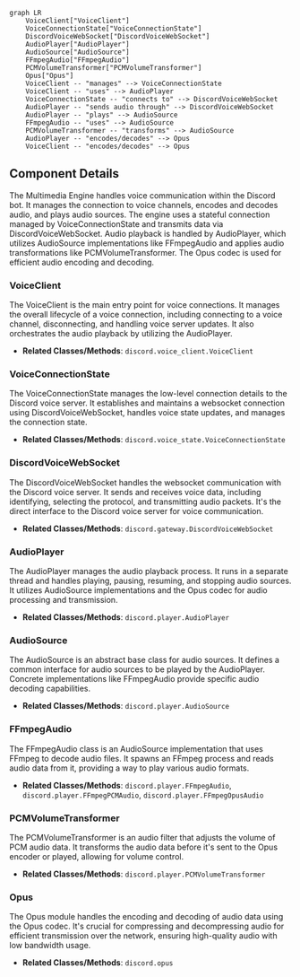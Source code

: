 ```mermaid
graph LR
    VoiceClient["VoiceClient"]
    VoiceConnectionState["VoiceConnectionState"]
    DiscordVoiceWebSocket["DiscordVoiceWebSocket"]
    AudioPlayer["AudioPlayer"]
    AudioSource["AudioSource"]
    FFmpegAudio["FFmpegAudio"]
    PCMVolumeTransformer["PCMVolumeTransformer"]
    Opus["Opus"]
    VoiceClient -- "manages" --> VoiceConnectionState
    VoiceClient -- "uses" --> AudioPlayer
    VoiceConnectionState -- "connects to" --> DiscordVoiceWebSocket
    AudioPlayer -- "sends audio through" --> DiscordVoiceWebSocket
    AudioPlayer -- "plays" --> AudioSource
    FFmpegAudio -- "uses" --> AudioSource
    PCMVolumeTransformer -- "transforms" --> AudioSource
    AudioPlayer -- "encodes/decodes" --> Opus
    VoiceClient -- "encodes/decodes" --> Opus
```

## Component Details

The Multimedia Engine handles voice communication within the Discord bot. It manages the connection to voice channels, encodes and decodes audio, and plays audio sources. The engine uses a stateful connection managed by VoiceConnectionState and transmits data via DiscordVoiceWebSocket. Audio playback is handled by AudioPlayer, which utilizes AudioSource implementations like FFmpegAudio and applies audio transformations like PCMVolumeTransformer. The Opus codec is used for efficient audio encoding and decoding.

### VoiceClient
The VoiceClient is the main entry point for voice connections. It manages the overall lifecycle of a voice connection, including connecting to a voice channel, disconnecting, and handling voice server updates. It also orchestrates the audio playback by utilizing the AudioPlayer.
- **Related Classes/Methods**: `discord.voice_client.VoiceClient`

### VoiceConnectionState
The VoiceConnectionState manages the low-level connection details to the Discord voice server. It establishes and maintains a websocket connection using DiscordVoiceWebSocket, handles voice state updates, and manages the connection state.
- **Related Classes/Methods**: `discord.voice_state.VoiceConnectionState`

### DiscordVoiceWebSocket
The DiscordVoiceWebSocket handles the websocket communication with the Discord voice server. It sends and receives voice data, including identifying, selecting the protocol, and transmitting audio packets. It's the direct interface to the Discord voice server for voice communication.
- **Related Classes/Methods**: `discord.gateway.DiscordVoiceWebSocket`

### AudioPlayer
The AudioPlayer manages the audio playback process. It runs in a separate thread and handles playing, pausing, resuming, and stopping audio sources. It utilizes AudioSource implementations and the Opus codec for audio processing and transmission.
- **Related Classes/Methods**: `discord.player.AudioPlayer`

### AudioSource
The AudioSource is an abstract base class for audio sources. It defines a common interface for audio sources to be played by the AudioPlayer. Concrete implementations like FFmpegAudio provide specific audio decoding capabilities.
- **Related Classes/Methods**: `discord.player.AudioSource`

### FFmpegAudio
The FFmpegAudio class is an AudioSource implementation that uses FFmpeg to decode audio files. It spawns an FFmpeg process and reads audio data from it, providing a way to play various audio formats.
- **Related Classes/Methods**: `discord.player.FFmpegAudio`, `discord.player.FFmpegPCMAudio`, `discord.player.FFmpegOpusAudio`

### PCMVolumeTransformer
The PCMVolumeTransformer is an audio filter that adjusts the volume of PCM audio data. It transforms the audio data before it's sent to the Opus encoder or played, allowing for volume control.
- **Related Classes/Methods**: `discord.player.PCMVolumeTransformer`

### Opus
The Opus module handles the encoding and decoding of audio data using the Opus codec. It's crucial for compressing and decompressing audio for efficient transmission over the network, ensuring high-quality audio with low bandwidth usage.
- **Related Classes/Methods**: `discord.opus`
